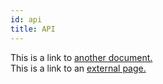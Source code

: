```yaml
---
id: api
title: API
---
```


This is a link to [another document.](../api/index.html)  
This is a link to an [external page.](http://www.example.com)

